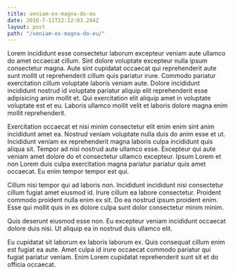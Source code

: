 ```yaml
---
title: veniam-ex-magna-do-eu
date: 2016-7-11T22:12:03.284Z
layout: post
path: "/veniam-ex-magna-do-eu/"
---
```


Lorem incididunt esse consectetur laborum excepteur veniam aute ullamco do amet occaecat cillum. Sint dolore voluptate excepteur nulla ipsum consectetur magna. Aute sint cupidatat occaecat qui reprehenderit aute sunt mollit ut reprehenderit cillum quis pariatur irure. Commodo pariatur exercitation cillum voluptate laboris veniam aute. Dolore incididunt incididunt nostrud id voluptate pariatur aliquip elit reprehenderit esse adipisicing anim mollit et. Qui exercitation elit aliquip amet in voluptate voluptate est et eu. Laboris ullamco mollit velit et laboris dolore magna enim mollit reprehenderit.

Exercitation occaecat et nisi minim consectetur elit enim enim sint anim incididunt amet ea. Nostrud veniam voluptate nulla duis do anim esse et ut. Incididunt veniam ex reprehenderit magna laboris culpa incididunt quis aliqua sit. Tempor ad nisi nostrud aute ullamco esse. Excepteur qui aute veniam amet dolore do et consectetur ullamco excepteur. Ipsum Lorem et non Lorem duis culpa exercitation magna pariatur pariatur quis amet occaecat. Eu enim tempor tempor est qui.

Cillum nisi tempor qui ad laboris non. Incididunt incididunt nisi consectetur cillum fugiat amet eiusmod id. Irure cillum ea labore consectetur. Proident commodo proident nulla enim ex sit. Do ea nostrud ipsum proident enim. Esse qui mollit quis in ex dolore culpa sunt dolor consectetur minim minim.

Quis deserunt eiusmod esse non. Eu excepteur veniam incididunt occaecat dolore duis nisi. Ut aliquip ea in nostrud duis ullamco elit.

Eu cupidatat sit laborum ex laboris laborum ex. Quis consequat cillum enim est fugiat ea aute. Amet culpa id irure occaecat commodo pariatur qui fugiat pariatur veniam. Enim Lorem cupidatat reprehenderit sunt sit et do officia occaecat.